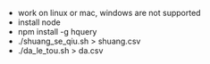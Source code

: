 * work on linux or mac, windows are not supported
* install node
* npm install -g hquery
* ./shuang_se_qiu.sh > shuang.csv
* ./da_le_tou.sh > da.csv
